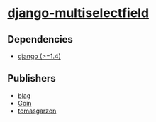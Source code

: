 # [django-multiselectfield](https://pypi.org/project/django-multiselectfield)

## Dependencies
- [django (>=1.4)](packages/d/django.md)



## Publishers
- [blag](https://pypi.org/user/blag)
- [Goin](https://pypi.org/user/Goin)
- [tomasgarzon](https://pypi.org/user/tomasgarzon)

